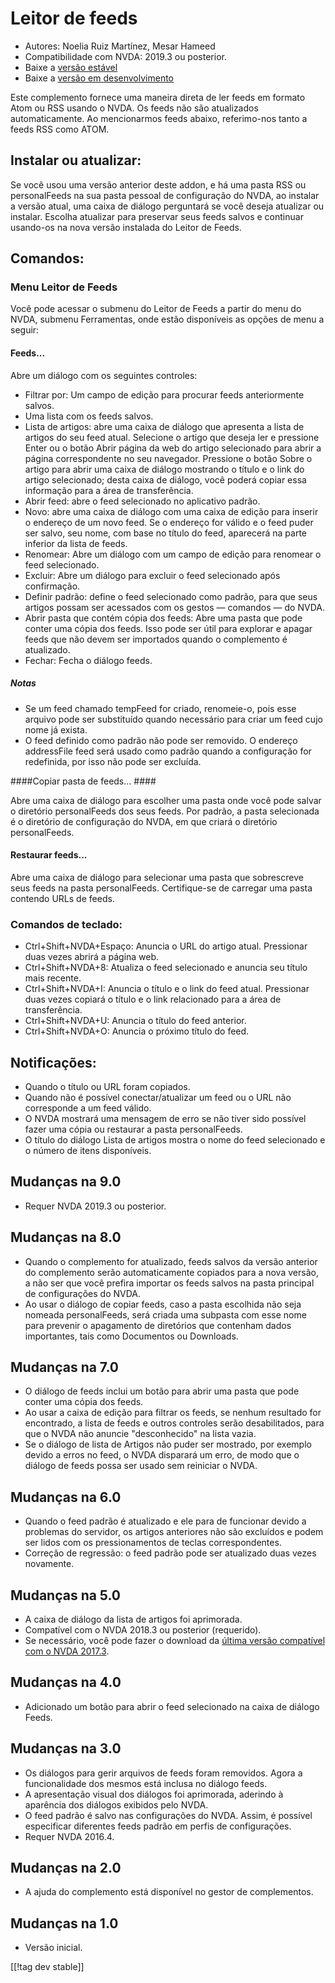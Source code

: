 # Leitor de feeds #

* Autores: Noelia Ruiz Martínez, Mesar Hameed
* Compatibilidade com NVDA: 2019.3 ou posterior.
* Baixe a [versão estável][1]
* Baixe a [versão em desenvolvimento][2]

Este complemento fornece uma maneira direta de ler feeds em formato Atom ou
RSS usando o NVDA. Os feeds não são atualizados automaticamente.  Ao
mencionarmos feeds abaixo, referimo-nos tanto a feeds RSS como ATOM.

## Instalar ou atualizar: ##

Se você usou uma versão anterior deste addon, e há uma pasta RSS ou
personalFeeds na sua pasta pessoal de configuração do NVDA, ao instalar a
versão atual, uma caixa de diálogo perguntará se você deseja atualizar ou
instalar. Escolha atualizar para preservar seus feeds salvos e continuar
usando-os na nova versão instalada do Leitor de Feeds.

## Comandos: ##

### Menu Leitor de Feeds ###

Você pode acessar o submenu do Leitor de Feeds a partir do menu do NVDA,
submenu Ferramentas, onde estão disponíveis as opções de menu a seguir:

#### Feeds... ####

Abre um diálogo com os seguintes controles:

* Filtrar por: Um campo de edição para procurar feeds anteriormente salvos.
* Uma lista com os feeds salvos.
* Lista de artigos: abre uma caixa de diálogo que apresenta a lista de
  artigos do seu feed atual. Selecione o artigo que deseja ler e pressione
  Enter ou o botão Abrir página da web do artigo selecionado para abrir a
  página correspondente no seu navegador. Pressione o botão Sobre o artigo
  para abrir uma caixa de diálogo mostrando o título e o link do artigo
  selecionado; desta caixa de diálogo, você poderá copiar essa informação
  para a área de transferência.
* Abrir feed: abre o feed selecionado no aplicativo padrão.
* Novo: abre uma caixa de diálogo com uma caixa de edição para inserir o
  endereço de um novo feed. Se o endereço for válido e o feed puder ser
  salvo, seu nome, com base no título do feed, aparecerá na parte inferior
  da lista de feeds.
* Renomear: Abre um diálogo com um campo de edição para renomear o feed
  selecionado.
* Excluir: Abre um diálogo para excluir o feed selecionado após confirmação.
* Definir padrão: define o feed selecionado como padrão, para que seus
  artigos possam ser acessados com os gestos — comandos — do NVDA.
* Abrir pasta que contém cópia dos feeds: Abre uma pasta que pode conter uma
  cópia dos feeds. Isso pode ser útil para explorar e apagar feeds que não
  devem ser importados quando o complemento é atualizado.
* Fechar: Fecha o diálogo feeds.

##### Notas #####

* Se um feed chamado tempFeed for criado, renomeie-o, pois esse arquivo pode
  ser substituído quando necessário para criar um feed cujo nome já exista.
* O feed definido como padrão não pode ser removido. O endereço addressFile
  feed será usado como padrão quando a configuração for redefinida, por isso
  não pode ser excluída.

####Copiar pasta de feeds... ####

Abre uma caixa de diálogo para escolher uma pasta onde você pode salvar o
diretório personalFeeds dos seus feeds. Por padrão, a pasta selecionada é o
diretório de configuração do NVDA, em que criará o diretório personalFeeds.

#### Restaurar feeds... ####

Abre uma caixa de diálogo para selecionar uma pasta que sobrescreve seus
feeds na pasta personalFeeds. Certifique-se de carregar uma pasta contendo
URLs de feeds.

### Comandos de teclado: ###

* Ctrl+Shift+NVDA+Espaço: Anuncia o URL do artigo atual. Pressionar duas
  vezes abrirá a página web.
* Ctrl+Shift+NVDA+8: Atualiza o feed selecionado e anuncia seu título mais
  recente.
* Ctrl+Shift+NVDA+I: Anuncia o título e o link do feed atual. Pressionar
  duas vezes copiará o título e o link relacionado para a área de
  transferência.
* Ctrl+Shift+NVDA+U: Anuncia o título do feed anterior.
* Ctrl+Shift+NVDA+O: Anuncia o próximo título do feed.

## Notificações: ##

* Quando o título ou URL foram copiados.
* Quando não é possível conectar/atualizar um feed ou o URL não corresponde
  a um feed válido.
* O NVDA mostrará uma mensagem de erro se não tiver sido possível fazer uma
  cópia ou restaurar a pasta personalFeeds.
* O título do diálogo Lista de artigos mostra o nome do feed selecionado e o
  número de itens disponíveis.

## Mudanças na 9.0 ##

* Requer NVDA 2019.3 ou posterior.

## Mudanças na 8.0 ##

* Quando o complemento for atualizado, feeds salvos da versão anterior do
  complemento serão automaticamente copiados para a nova versão, a não ser
  que você prefira importar os feeds salvos na pasta principal de
  configurações do NVDA.
* Ao usar o diálogo de copiar feeds, caso a pasta escolhida não seja nomeada
  personalFeeds, será criada uma subpasta com esse nome para prevenir o
  apagamento de diretórios que contenham dados importantes, tais como
  Documentos ou Downloads.

## Mudanças na 7.0 ##

* O diálogo de feeds inclui um botão para abrir uma pasta que pode conter
  uma cópia dos feeds.
* Ao usar a caixa de edição para filtrar os feeds, se nenhum resultado for
  encontrado, a lista de feeds e outros controles serão desabilitados, para
  que o NVDA não anuncie "desconhecido" na lista vazia.
* Se o diálogo de lista de Artigos não puder ser mostrado, por exemplo
  devido a erros no feed, o NVDA disparará um erro, de modo que o diálogo de
  feeds possa ser usado sem reiniciar o NVDA.

## Mudanças na 6.0 ##

* Quando o feed padrão é atualizado e ele para de funcionar devido a
  problemas do servidor, os artigos anteriores não são excluídos e podem ser
  lidos com os pressionamentos de teclas correspondentes.
* Correção de regressão: o feed padrão pode ser atualizado duas vezes
  novamente.

## Mudanças na 5.0 ##

* A caixa de diálogo da lista de artigos foi aprimorada.
* Compatível com o NVDA 2018.3 ou posterior (requerido).
* Se necessário, você pode fazer o download da [última versão compatível com
  o NVDA 2017.3][3].

## Mudanças na 4.0 ##

* Adicionado um botão para abrir o feed selecionado na caixa de diálogo
  Feeds.

## Mudanças na 3.0 ##

* Os diálogos para gerir arquivos de feeds foram removidos. Agora a
  funcionalidade dos mesmos está inclusa no diálogo feeds.
* A apresentação visual dos diálogos foi aprimorada, aderindo à aparência
  dos diálogos exibidos pelo NVDA.
* O feed padrão é salvo nas configurações do NVDA. Assim, é possível
  especificar diferentes feeds padrão em perfis de configurações.
* Requer NVDA 2016.4.


## Mudanças na 2.0 ##

* A ajuda do complemento está disponível no gestor de complementos.

## Mudanças na 1.0 ##

* Versão inicial.

[[!tag dev stable]]

[1]: https://addons.nvda-project.org/files/get.php?file=rf

[2]: https://addons.nvda-project.org/files/get.php?file=rf-dev

[3]: https://addons.nvda-project.org/files/get.php?file=rf-o
